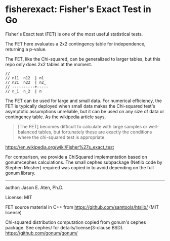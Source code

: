 fisherexact: Fisher's Exact Test in Go
===========

Fisher's Exact test (FET) is one of the most useful
statistical tests. 

The FET here evaluates a 2x2 contingency table for independence,
returning a p-value.

The FET, like the Chi-squared, can be generalized 
to larger tables, but this
repo only does 2x2 tables at the moment.

~~~
//
// n11  n12  | n1_
// n21  n22  | n2_
// ----------+-----
// n_1  n_2  | n
~~~

The FET can be used for large and small data. 
For numerical efficiency, the FET is typically 
deployed when small data makes the Chi-squared test's 
asymptotic assumptions unreliable, but it
can be used on any size of data or contingency
table. As the wikipedia article says,

> [The FET] becomes difficult to calculate with 
> large samples or well-balanced tables, but 
> fortunately these are exactly the conditions 
> where the chi-squared test is appropriate.

https://en.wikipedia.org/wiki/Fisher%27s_exact_test

For comparison, we provide a ChiSquared implementation
based on gonum/cephes calculations. The small
cephes subpackage (Netlib code by Stephen Mosher) 
required was copied in to avoid depending
on the full gonum library.

----
author: Jason E. Aten, Ph.D.

License: MIT

FET source material in C++ from https://github.com/samtools/htslib/ (MIT license)

Chi-squared distribution computation copied from gonum's
cephes package. See cephes/ for details/license(3-clause BSD).
https://github.com/gonum/gonum/

